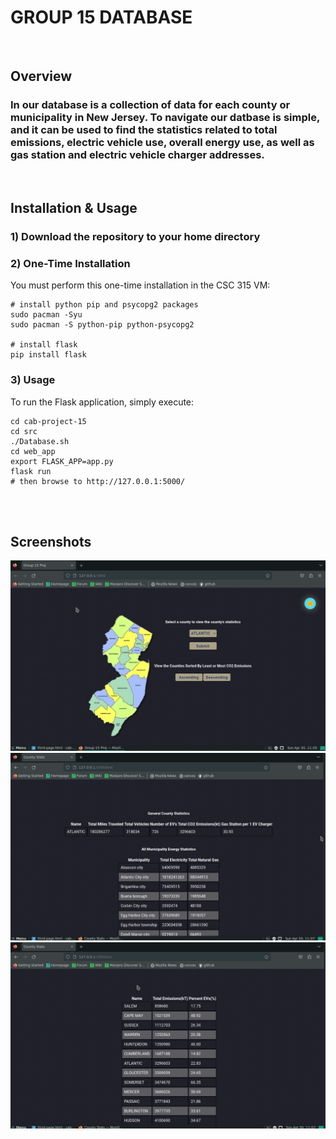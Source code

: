 # **GROUP 15 DATABASE**
<br>

## Overview 

### In our database is a collection of data for each county or municipality in New Jersey. To navigate our datbase is simple, and it can be used to find the statistics related to total emissions, electric vehicle use, overall energy use, as well as gas station and electric vehicle charger addresses.
<br>

## Installation & Usage

### 1) Download the repository to your home directory
### 2) One-Time Installation

You must perform this one-time installation in the CSC 315 VM:

```
# install python pip and psycopg2 packages
sudo pacman -Syu
sudo pacman -S python-pip python-psycopg2

# install flask
pip install flask
``` 
### 3) Usage

To run the Flask application, simply execute:

```
cd cab-project-15
cd src
./Database.sh
cd web_app
export FLASK_APP=app.py
flask run
# then browse to http://127.0.0.1:5000/
```
<br>

<br>

## Screenshots
![Home Page](frontpage.png)  
![County Result Page](page21.png)
![County Result Page cont.](page22.png)

